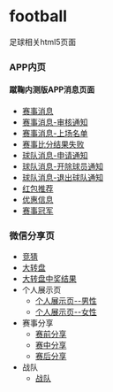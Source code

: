 # football
足球相关html5页面

### APP内页
#### 蹴鞠内测版APP消息页面
- [赛事消息](http://demy-ouyang.github.io/football/news-app/Competition-news.html)
- [赛事消息-审核通知](http://demy-ouyang.github.io/football/news-app/Competition-shenhe.html)
- [赛事消息-上场名单](http://demy-ouyang.github.io/football/news-app/Competition-on.html)
- [赛事比分结果失败](http://demy-ouyang.github.io/football/Competition-lose.html)
- [球队消息-申请通知](http://demy-ouyang.github.io/football/news-app/team-news-apply.html)
- [球队消息-开除球员通知](http://demy-ouyang.github.io/football/news-app/team-news-dismiss.html)
- [球队消息-退出球队通知](http://demy-ouyang.github.io/football/news-app/team-news-leave.html)
- [红包推荐](http://demy-ouyang.github.io/football/news-app/red-packet.html)
- [优惠信息](http://demy-ouyang.github.io/football/news-app/discount.html)
- [赛事冠军](http://demy-ouyang.github.io/football/news-app/win.html)


### 微信分享页
- [竞猜](http://demy-ouyang.github.io/football/competition-h5)
- [大转盘](http://demy-ouyang.github.io/football/cuuju-quiz)
- [大转盘中奖结果](http://demy-ouyang.github.io/football/cuuju-quiz-result)
- 个人展示页
   * [个人展示页--男性](http://demy-ouyang.github.io/football/football-h5/person-h5)
   * [个人展示页--女性](http://demy-ouyang.github.io/football/football-h5/person-h5/2.html)
- 赛事分享
   * [赛前分享](http://demy-ouyang.github.io/football/football-h5/share-h5/before.html)
   * [赛中分享](http://demy-ouyang.github.io/football/football-h5/share-h5/index.html)
   * [赛后分享](http://demy-ouyang.github.io/football/football-h5/share-h5/after.html)
- 战队
   * [战队](http://demy-ouyang.github.io/football/football-h5/team-h5)
